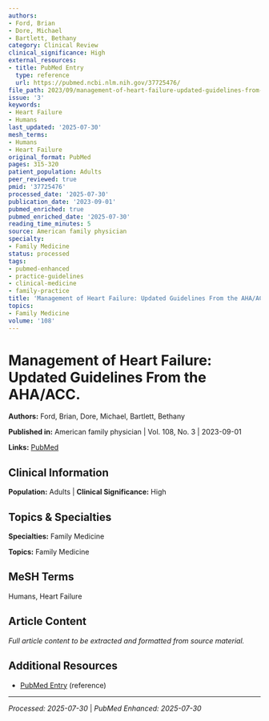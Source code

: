 ```yaml
---
authors:
- Ford, Brian
- Dore, Michael
- Bartlett, Bethany
category: Clinical Review
clinical_significance: High
external_resources:
- title: PubMed Entry
  type: reference
  url: https://pubmed.ncbi.nlm.nih.gov/37725476/
file_path: 2023/09/management-of-heart-failure-updated-guidelines-from-the-aha.md
issue: '3'
keywords:
- Heart Failure
- Humans
last_updated: '2025-07-30'
mesh_terms:
- Humans
- Heart Failure
original_format: PubMed
pages: 315-320
patient_population: Adults
peer_reviewed: true
pmid: '37725476'
processed_date: '2025-07-30'
publication_date: '2023-09-01'
pubmed_enriched: true
pubmed_enriched_date: '2025-07-30'
reading_time_minutes: 5
source: American family physician
specialty:
- Family Medicine
status: processed
tags:
- pubmed-enhanced
- practice-guidelines
- clinical-medicine
- family-practice
title: 'Management of Heart Failure: Updated Guidelines From the AHA/ACC.'
topics:
- Family Medicine
volume: '108'
---
```


# Management of Heart Failure: Updated Guidelines From the AHA/ACC.

**Authors:** Ford, Brian, Dore, Michael, Bartlett, Bethany

**Published in:** American family physician | Vol. 108, No. 3 | 2023-09-01

**Links:** [PubMed](https://pubmed.ncbi.nlm.nih.gov/37725476/)

## Clinical Information

**Population:** Adults | **Clinical Significance:** High

## Topics & Specialties

**Specialties:** Family Medicine

**Topics:** Family Medicine

## MeSH Terms

Humans, Heart Failure

## Article Content

*Full article content to be extracted and formatted from source material.*

## Additional Resources

- [PubMed Entry](https://pubmed.ncbi.nlm.nih.gov/37725476/) (reference)

---

*Processed: 2025-07-30* | *PubMed Enhanced: 2025-07-30*
